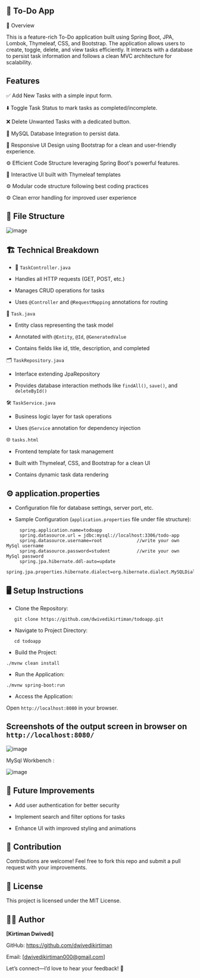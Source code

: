 ## 📝 To-Do App

🌟 Overview

This is a feature-rich To-Do application built using Spring Boot, JPA, Lombok, Thymeleaf, CSS, and Bootstrap. The application allows users to create, toggle, delete, and view tasks efficiently. It interacts with a database to persist task information and follows a clean MVC architecture for scalability.


## Features

✅ Add New Tasks with a simple input form.

⬇️ Toggle Task Status to mark tasks as completed/incomplete.

❌ Delete Unwanted Tasks with a dedicated button.

🔧 MySQL Database Integration to persist data.

🌟 Responsive UI Design using Bootstrap for a clean and user-friendly experience.

⚙️ Efficient Code Structure leveraging Spring Boot's powerful features.

🌟 Interactive UI built with Thymeleaf templates

⚙️ Modular code structure following best coding practices

⚙️ Clean error handling for improved user experience


## 📂 File Structure

![image](https://github.com/user-attachments/assets/bf4cdcb2-44f4-496c-8d9c-f38967674561)

## 🏗️ Technical Breakdown

- 📜 ```TaskController.java```

- Handles all HTTP requests (GET, POST, etc.)

- Manages CRUD operations for tasks

- Uses ```@Controller``` and ```@RequestMapping``` annotations for routing

📄 ```Task.java```

- Entity class representing the task model

- Annotated with ```@Entity```, ```@Id```, ```@GeneratedValue```

- Contains fields like id, title, description, and completed

🗂️ ```TaskRepository.java```

- Interface extending JpaRepository

- Provides database interaction methods like ```findAll()```, ```save()```, and ```deleteById()```

🛠️ ```TaskService.java```

- Business logic layer for task operations

- Uses ```@Service``` annotation for dependency injection

🌐 ```tasks.html```

- Frontend template for task management

- Built with Thymeleaf, CSS, and Bootstrap for a clean UI

- Contains dynamic task data rendering

## ⚙️ application.properties

- Configuration file for database settings, server port, etc.

- Sample Configuration (```application.properties``` file under file structure):
```
     spring.application.name=todoapp
     spring.datasource.url = jdbc:mysql://localhost:3306/todo-app
     spring.datasource.username=root             //write your own MySql username
     spring.datasource.password=student          //write your own MySql password
     spring.jpa.hibernate.ddl-auto=update
     spring.jpa.properties.hibernate.dialect=org.hibernate.dialect.MySQLDialect
```

## 🖥️ Setup Instructions

- Clone the Repository:
```
   git clone https://github.com/dwivedikirtiman/todoapp.git
```
- Navigate to Project Directory:
```
   cd todoapp
```
- Build the Project:
```
./mvnw clean install
```

- Run the Application:
```
./mvnw spring-boot:run
```

- Access the Application:

Open ```http://localhost:8080``` in your browser.


## Screenshots of the output screen in browser on ```http://localhost:8080/```

![image](https://github.com/user-attachments/assets/39e7fb1b-3c94-4fd0-ae5f-1b7a32a91176)

MySql Workbench :

![image](https://github.com/user-attachments/assets/2b702a2e-0118-43c9-a8da-4e140b98e00e)


## 🚧 Future Improvements

- Add user authentication for better security

- Implement search and filter options for tasks

- Enhance UI with improved styling and animations

## 🤝 Contribution

Contributions are welcome! Feel free to fork this repo and submit a pull request with your improvements.

## 📜 License

This project is licensed under the MIT License.

## 👨‍💻 Author

**[Kirtiman Dwivedi]**

GitHub: https://github.com/dwivedikirtiman

Email: [dwivedikirtiman000@gmail.com]

Let’s connect—I’d love to hear your feedback! 🚀



